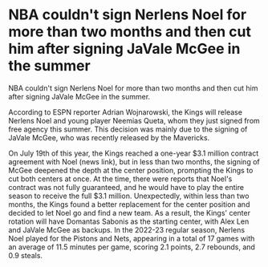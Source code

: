 # NBA couldn't sign Nerlens Noel for more than two months and then cut him after signing JaVale McGee in the summer 
 NBA couldn't sign Nerlens Noel for more than two months and then cut him after signing JaVale McGee in the summer.

According to ESPN reporter Adrian Wojnarowski, the Kings will release Nerlens Noel and young player Neemias Queta, whom they just signed from free agency this summer. This decision was mainly due to the signing of JaVale McGee, who was recently released by the Mavericks.

On July 19th of this year, the Kings reached a one-year $3.1 million contract agreement with Noel (news link), but in less than two months, the signing of McGee deepened the depth at the center position, prompting the Kings to cut both centers at once. At the time, there were reports that Noel's contract was not fully guaranteed, and he would have to play the entire season to receive the full $3.1 million. Unexpectedly, within less than two months, the Kings found a better replacement for the center position and decided to let Noel go and find a new team. As a result, the Kings' center rotation will have Domantas Sabonis as the starting center, with Alex Len and JaVale McGee as backups. In the 2022-23 regular season, Nerlens Noel played for the Pistons and Nets, appearing in a total of 17 games with an average of 11.5 minutes per game, scoring 2.1 points, 2.7 rebounds, and 0.9 steals.